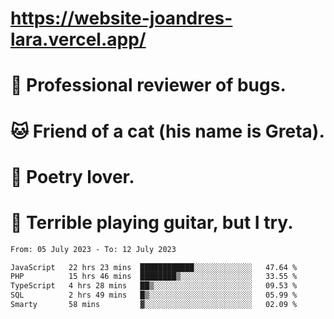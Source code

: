 # https://website-joandres-lara.vercel.app/
# 🐛 Professional reviewer of bugs.
# 🐱 Friend of a cat (his name is Greta).
# 📜 Poetry lover.
# 🎸 Terrible playing guitar, but I try.

<!--START_SECTION:waka-->

```txt
From: 05 July 2023 - To: 12 July 2023

JavaScript   22 hrs 23 mins  ████████████░░░░░░░░░░░░░   47.64 %
PHP          15 hrs 46 mins  ████████▒░░░░░░░░░░░░░░░░   33.55 %
TypeScript   4 hrs 28 mins   ██▒░░░░░░░░░░░░░░░░░░░░░░   09.53 %
SQL          2 hrs 49 mins   █▒░░░░░░░░░░░░░░░░░░░░░░░   05.99 %
Smarty       58 mins         ▓░░░░░░░░░░░░░░░░░░░░░░░░   02.09 %
```

<!--END_SECTION:waka-->

